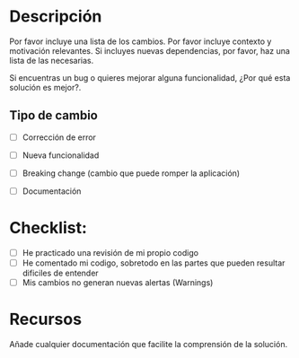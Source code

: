 # Descripción

Por favor incluye una lista de los cambios. 
Por favor incluye contexto y motivación relevantes. 
Si incluyes nuevas dependencias, por favor, haz una lista de las necesarias.

Si encuentras un bug o quieres mejorar alguna funcionalidad, ¿Por qué esta solución es mejor?.

## Tipo de cambio

- [ ] Corrección de error
- [ ] Nueva funcionalidad 
- [ ] Breaking change (cambio que puede romper la aplicación)
- [ ] Documentación


# Checklist:

- [ ] He practicado una revisión de mi propio codigo
- [ ] He comentado mi codigo, sobretodo en las partes que pueden resultar dificiles de entender
- [ ] Mis cambios no generan nuevas alertas (Warnings)

# Recursos

Añade cualquier documentación que facilite la comprensión de la solución.
